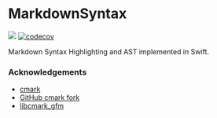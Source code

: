 # MarkdownSyntax

![](https://github.com/hebertialmeida/MarkdownSyntax/workflows/Swift/badge.svg)
[![codecov](https://codecov.io/gh/hebertialmeida/MarkdownSyntax/branch/master/graph/badge.svg)](https://codecov.io/gh/hebertialmeida/MarkdownSyntax)

Markdown Syntax Highlighting and AST implemented in Swift.

### Acknowledgements

- [cmark](https://github.com/commonmark/cmark)
- [GitHub cmark fork](https://github.com/github/cmark)
- [libcmark_gfm](https://github.com/KristopherGBaker/libcmark_gfm)
